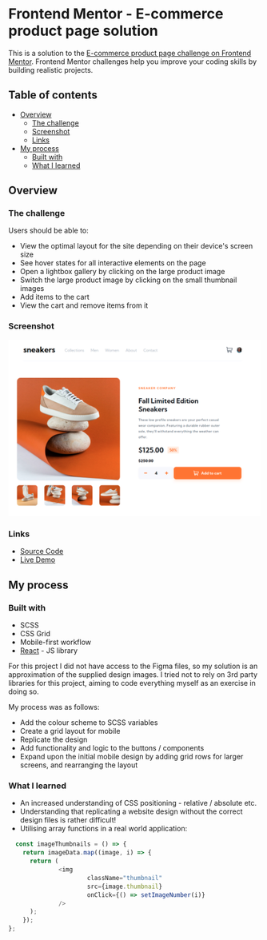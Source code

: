 # Frontend Mentor - E-commerce product page solution

This is a solution to the [E-commerce product page challenge on Frontend Mentor](https://www.frontendmentor.io/challenges/ecommerce-product-page-UPsZ9MJp6). Frontend Mentor challenges help you improve your coding skills by building realistic projects.

## Table of contents

- [Overview](#overview)
  - [The challenge](#the-challenge)
  - [Screenshot](#screenshot)
  - [Links](#links)
- [My process](#my-process)
  - [Built with](#built-with)
  - [What I learned](#what-i-learned)

## Overview

### The challenge

Users should be able to:

- View the optimal layout for the site depending on their device's screen size
- See hover states for all interactive elements on the page
- Open a lightbox gallery by clicking on the large product image
- Switch the large product image by clicking on the small thumbnail images
- Add items to the cart
- View the cart and remove items from it

### Screenshot

![](./src/assets/screenshot.png)

### Links

- [Source Code](https://github.com/TheRealOwenRees/ecommerce-product-page)
- [Live Demo](https://your-live-site-url.com)

## My process

### Built with

- SCSS
- CSS Grid
- Mobile-first workflow
- [React](https://reactjs.org/) - JS library

For this project I did not have access to the Figma files, so my solution is an approximation of the supplied design images.
I tried not to rely on 3rd party libraries for this project, aiming to code everything myself as an exercise in doing so.

My process was as follows:
- Add the colour scheme to SCSS variables
- Create a grid layout for mobile
- Replicate the design
- Add functionality and logic to the buttons / components
- Expand upon the initial mobile design by adding grid rows for larger screens, and rearranging the layout

### What I learned

- An increased understanding of CSS positioning - relative / absolute etc.
- Understanding that replicating a website design without the correct design files is rather difficult!
- Utilising array functions in a real world application:
```js
  const imageThumbnails = () => {
    return imageData.map((image, i) => {
      return (
              <img
                      className="thumbnail"
                      src={image.thumbnail}
                      onClick={() => setImageNumber(i)}
              />
      );
    });
};
```
